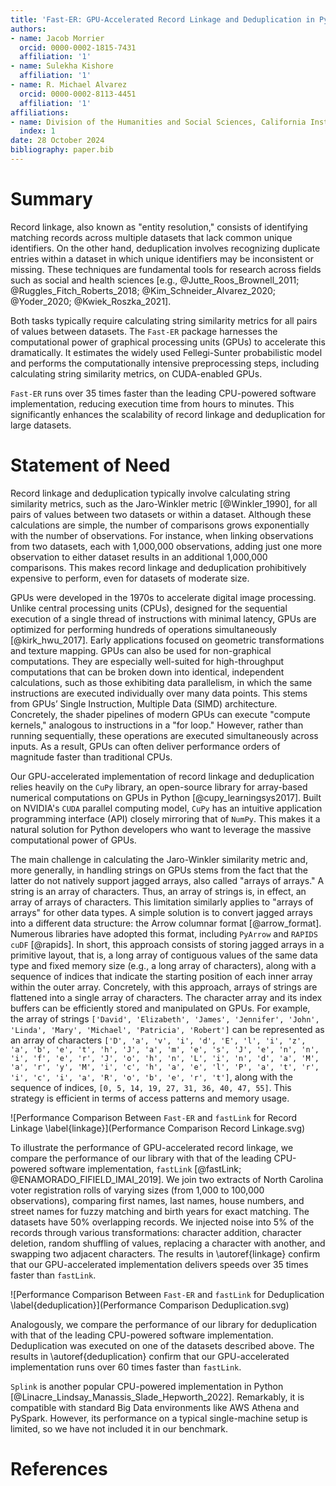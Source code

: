 ```yaml
---
title: 'Fast-ER: GPU-Accelerated Record Linkage and Deduplication in Python'
authors:
- name: Jacob Morrier
  orcid: 0000-0002-1815-7431
  affiliation: '1'
- name: Sulekha Kishore
  affiliation: '1'
- name: R. Michael Alvarez
  orcid: 0000-0002-8113-4451
  affiliation: '1'
affiliations:
- name: Division of the Humanities and Social Sciences, California Institute of Technology, USA
  index: 1
date: 28 October 2024
bibliography: paper.bib
---
```


# Summary

Record linkage, also known as "entity resolution," consists of identifying matching records across multiple datasets that lack common unique identifiers. On the other hand, deduplication involves recognizing duplicate entries within a dataset in which unique identifiers may be inconsistent or missing. These techniques are fundamental tools for research across fields such as social and health sciences [e.g., @Jutte_Roos_Brownell_2011; @Ruggles_Fitch_Roberts_2018; @Kim_Schneider_Alvarez_2020; @Yoder_2020; @Kwiek_Roszka_2021].

Both tasks typically require calculating string similarity metrics for all pairs of values between datasets. The `Fast-ER` package harnesses the computational power of graphical processing units (GPUs) to accelerate this dramatically. It estimates the widely used Fellegi-Sunter probabilistic model and performs the computationally intensive preprocessing steps, including calculating string similarity metrics, on CUDA-enabled GPUs.

`Fast-ER` runs over 35 times faster than the leading CPU-powered software implementation, reducing execution time from hours to minutes. This significantly enhances the scalability of record linkage and deduplication for large datasets.

# Statement of Need

Record linkage and deduplication typically involve calculating string similarity metrics, such as the Jaro-Winkler metric [@Winkler_1990], for all pairs of values between two datasets or within a dataset. Although these calculations are simple, the number of comparisons grows exponentially with the number of observations. For instance, when linking observations from two datasets, each with 1,000,000 observations, adding just one more observation to either dataset results in an additional 1,000,000 comparisons. This makes record linkage and deduplication prohibitively expensive to perform, even for datasets of moderate size.

GPUs were developed in the 1970s to accelerate digital image processing. Unlike central processing units (CPUs), designed for the sequential execution of a single thread of instructions with minimal latency, GPUs are optimized for performing hundreds of operations simultaneously [@kirk_hwu_2017]. Early applications focused on geometric transformations and texture mapping. GPUs can also be used for non-graphical computations. They are especially well-suited for high-throughput computations that can be broken down into identical, independent calculations, such as those exhibiting data parallelism, in which the same instructions are executed individually over many data points. This stems from GPUs’ Single Instruction, Multiple Data (SIMD) architecture. Concretely, the shader pipelines of modern GPUs can execute "compute kernels," analogous to instructions in a "for loop." However, rather than running sequentially, these operations are executed simultaneously across inputs. As a result, GPUs can often deliver performance orders of magnitude faster than traditional CPUs.

Our GPU-accelerated implementation of record linkage and deduplication relies heavily on the `CuPy` library, an open-source library for array-based numerical computations on GPUs in Python [@cupy_learningsys2017]. Built on NVIDIA's `CUDA` parallel computing model, `CuPy` has an intuitive application programming interface (API) closely mirroring that of `NumPy`. This makes it a natural solution for Python developers who want to leverage the massive computational power of GPUs.

The main challenge in calculating the Jaro-Winkler similarity metric and, more generally, in handling strings on GPUs stems from the fact that the latter do not natively support jagged arrays, also called "arrays of arrays." A string is an array of characters. Thus, an array of strings is, in effect, an array of arrays of characters. This limitation similarly applies to "arrays of arrays" for other data types. A simple solution is to convert jagged arrays into a different data structure: the Arrow columnar format [@arrow_format]. Numerous libraries have adopted this format, including `PyArrow` and `RAPIDS cuDF` [@rapids]. In short, this approach consists of storing jagged arrays in a primitive layout, that is, a long array of contiguous values of the same data type and fixed memory size (e.g., a long array of characters), along with a sequence of indices that indicate the starting position of each inner array within the outer array. Concretely, with this approach, arrays of strings are flattened into a single array of characters. The character array and its index buffers can be efficiently stored and manipulated on GPUs. For example, the array of strings `['David', 'Elizabeth', 'James', 'Jennifer', 'John', 'Linda', 'Mary', 'Michael', 'Patricia', 'Robert']` can be represented as an array of characters `['D', 'a', 'v', 'i', 'd', 'E', 'l', 'i', 'z', 'a', 'b', 'e', 't', 'h', 'J', 'a', 'm', 'e', 's', 'J', 'e', 'n', 'n', 'i', 'f', 'e', 'r', 'J', 'o', 'h', 'n', 'L', 'i', 'n', 'd', 'a', 'M', 'a', 'r', 'y', 'M', 'i', 'c', 'h', 'a', 'e', 'l', 'P', 'a', 't', 'r', 'i', 'c', 'i', 'a', 'R', 'o', 'b', 'e', 'r', 't']`, along with the sequence of indices, `[0, 5, 14, 19, 27, 31, 36, 40, 47, 55]`. This strategy is efficient in terms of access patterns and memory usage.

![Performance Comparison Between `Fast-ER` and `fastLink` for Record Linkage \label{linkage}](Performance Comparison Record Linkage.svg)

To illustrate the performance of GPU-accelerated record linkage, we compare the performance of our library with that of the leading CPU-powered software implementation, `fastLink` [@fastLink; @ENAMORADO_FIFIELD_IMAI_2019]. We join two extracts of North Carolina voter registration rolls of varying sizes (from 1,000 to 100,000 observations), comparing first names, last names, house numbers, and street names for fuzzy matching and birth years for exact matching. The datasets have 50% overlapping records. We injected noise into 5% of the records through various transformations: character addition, character deletion, random shuffling of values, replacing a character with another, and swapping two adjacent characters. The results in \autoref{linkage} confirm that our GPU-accelerated implementation delivers speeds over 35 times faster than `fastLink`.

![Performance Comparison Between `Fast-ER` and `fastLink` for Deduplication \label{deduplication}](Performance Comparison Deduplication.svg)

Analogously, we compare the performance of our library for deduplication with that of the leading CPU-powered software implementation. Deduplication was executed on one of the datasets described above. The results in \autoref{deduplication} confirm that our GPU-accelerated implementation runs over 60 times faster than `fastLink`.

`Splink` is another popular CPU-powered implementation in Python [@Linacre_Lindsay_Manassis_Slade_Hepworth_2022]. Remarkably, it is compatible with standard Big Data environments like AWS Athena and PySpark. However, its performance on a typical single-machine setup is limited, so we have not included it in our benchmark.

# References

